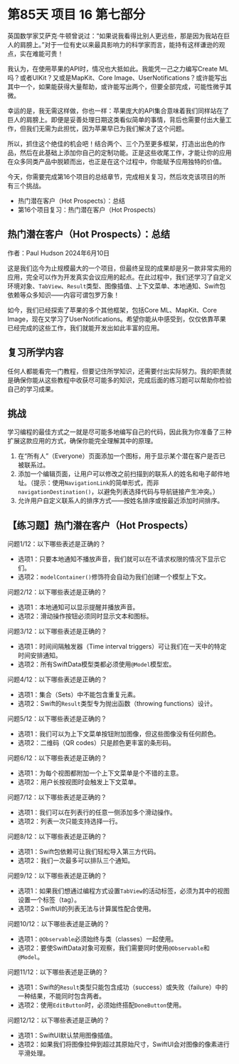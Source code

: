 # 第85天 项目 16 第七部分

英国数学家艾萨克·牛顿曾说过：“如果说我看得比别人更远些，那是因为我站在巨人的肩膀上。”对于一位有史以来最具影响力的科学家而言，能持有这样谦逊的观点，实在难能可贵！

我认为，在使用苹果的API时，情况也大抵如此。我能凭一己之力编写Create ML吗？或者UIKit？又或是MapKit、Core Image、UserNotifications？或许能写出其中一个，如果能获得大量帮助，或许能写出两个，但要全部完成，可能性微乎其微。

幸运的是，我无需这样做，你也一样：苹果庞大的API集合意味着我们同样站在了巨人的肩膀上。即便是妥善处理日期这类看似简单的事情，背后也需要付出大量工作，但我们无需为此担忧，因为苹果早已为我们解决了这个问题。

所以，抓住这个绝佳的机会吧！结合两个、三个乃至更多框架，打造出出色的作品，然后在此基础上添加你自己的定制功能。正是这些收尾工作，才能让你的应用在众多同类产品中脱颖而出，也正是在这个过程中，你能赋予应用独特的价值。

今天，你需要完成第16个项目的总结章节，完成相关复习，然后攻克该项目的所有三个挑战。
- 热门潜在客户（Hot Prospects）：总结
- 第16个项目复习：热门潜在客户（Hot Prospects）



## 热门潜在客户（Hot Prospects）：总结

作者：Paul Hudson  2024年6月10日

这是我们迄今为止规模最大的一个项目，但最终呈现的成果却是另一款非常实用的应用，完全可以作为开发真实会议应用的起点。在此过程中，我们还学习了自定义环境对象、`TabView`、`Result`类型、图像插值、上下文菜单、本地通知、Swift包依赖等众多知识——内容可谓包罗万象！

如今，我们已经探索了苹果的多个其他框架，包括Core ML、MapKit、Core Image，现在又学习了UserNotifications。希望你能从中感受到，仅仅依靠苹果已经完成的这些工作，我们就能开发出如此丰富的应用。

## 复习所学内容
任何人都能看完一门教程，但要记住所学知识，还需要付出实际努力。我的职责就是确保你能从这些教程中收获尽可能多的知识，完成后面的练习题可以帮助你检验自己的学习成果。



## 挑战
学习编程的最佳方式之一就是尽可能多地编写自己的代码，因此我为你准备了三种扩展这款应用的方式，确保你能完全理解其中的原理。
1. 在“所有人”（Everyone）页面添加一个图标，用于显示某个潜在客户是否已被联系过。
2. 添加一个编辑页面，让用户可以修改之前扫描到的联系人的姓名和电子邮件地址。（提示：使用`NavigationLink`的简单形式，而非`navigationDestination()`，以避免列表选择代码与导航链接产生冲突。）
3. 允许用户自定义联系人的排序方式——按姓名排序或按最近添加时间排序。



## 【练习题】热门潜在客户（Hot Prospects）

问题1/12：以下哪些表述是正确的？
- 选项1：只要本地通知不播放声音，我们就可以在不请求权限的情况下显示它们。
- 选项2：`modelContainer()`修饰符会自动为我们创建一个模型上下文。

问题2/12：以下哪些表述是正确的？

- 选项1：本地通知可以显示提醒并播放声音。
- 选项2：滑动操作按钮必须同时显示文本和图标。

问题3/12：以下哪些表述是正确的？

- 选项1：时间间隔触发器（Time interval triggers）可让我们在一天中的特定时间安排通知。
- 选项2：所有SwiftData模型类都必须使用`@Model`模型宏。

问题4/12：以下哪些表述是正确的？

- 选项1：集合（Sets）中不能包含重复元素。
- 选项2：Swift的`Result`类型专为抛出函数（throwing functions）设计。

问题5/12：以下哪些表述是正确的？

- 选项1：我们可以为上下文菜单按钮附加图像，但这些图像没有任何颜色。
- 选项2：二维码（QR codes）只是颜色更丰富的条形码。

问题6/12：以下哪些表述是正确的？

- 选项1：为每个视图都附加一个上下文菜单是个不错的主意。
- 选项2：用户长按视图时会触发上下文菜单。

问题7/12：以下哪些表述是正确的？

- 选项1：我们可以在列表行的任意一侧添加多个滑动操作。
- 选项2：列表一次只能支持选择一行。

问题8/12：以下哪些表述是正确的？

- 选项1：Swift包依赖可让我们轻松导入第三方代码。
- 选项2：我们一次最多可以排队三个通知。

问题9/12：以下哪些表述是正确的？

- 选项1：如果我们想通过编程方式设置`TabView`的活动标签，必须为其中的视图设置一个标签（tag）。
- 选项2：SwiftUI的列表无法与计算属性配合使用。

问题10/12：以下哪些表述是正确的？

- 选项1：`@Observable`必须始终与类（classes）一起使用。
- 选项2：要使SwiftData对象可观察，我们需要同时使用`@Observable`和`@Model`。

问题11/12：以下哪些表述是正确的？

- 选项1：Swift的`Result`类型只能包含成功（success）或失败（failure）中的一种结果，不能同时包含两者。
- 选项2：使用`EditButton`时，必须始终搭配`DoneButton`使用。

问题12/12：以下哪些表述是正确的？

- 选项1：SwiftUI默认禁用图像插值。
- 选项2：如果我们将图像拉伸到超过其原始尺寸，SwiftUI会对图像的像素进行平滑处理。